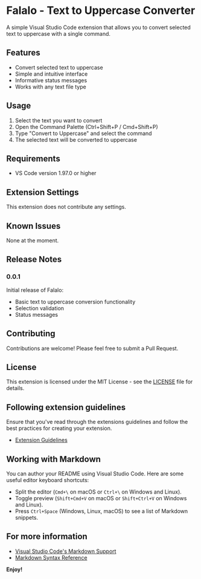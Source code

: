 # Falalo - Text to Uppercase Converter

A simple Visual Studio Code extension that allows you to convert selected text to uppercase with a single command.

## Features

- Convert selected text to uppercase
- Simple and intuitive interface
- Informative status messages
- Works with any text file type

## Usage

1. Select the text you want to convert
2. Open the Command Palette (Ctrl+Shift+P / Cmd+Shift+P)
3. Type "Convert to Uppercase" and select the command
4. The selected text will be converted to uppercase

## Requirements

- VS Code version 1.97.0 or higher

## Extension Settings

This extension does not contribute any settings.

## Known Issues

None at the moment.

## Release Notes

### 0.0.1

Initial release of Falalo:
- Basic text to uppercase conversion functionality
- Selection validation
- Status messages

## Contributing

Contributions are welcome! Please feel free to submit a Pull Request.

## License

This extension is licensed under the MIT License - see the [LICENSE](LICENSE) file for details.

## Following extension guidelines

Ensure that you've read through the extensions guidelines and follow the best practices for creating your extension.

* [Extension Guidelines](https://code.visualstudio.com/api/references/extension-guidelines)

## Working with Markdown

You can author your README using Visual Studio Code. Here are some useful editor keyboard shortcuts:

* Split the editor (`Cmd+\` on macOS or `Ctrl+\` on Windows and Linux).
* Toggle preview (`Shift+Cmd+V` on macOS or `Shift+Ctrl+V` on Windows and Linux).
* Press `Ctrl+Space` (Windows, Linux, macOS) to see a list of Markdown snippets.

## For more information

* [Visual Studio Code's Markdown Support](http://code.visualstudio.com/docs/languages/markdown)
* [Markdown Syntax Reference](https://help.github.com/articles/markdown-basics/)

**Enjoy!**
